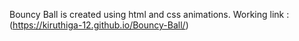 Bouncy Ball is created using html and css animations. 
Working link :(https://kiruthiga-12.github.io/Bouncy-Ball/)